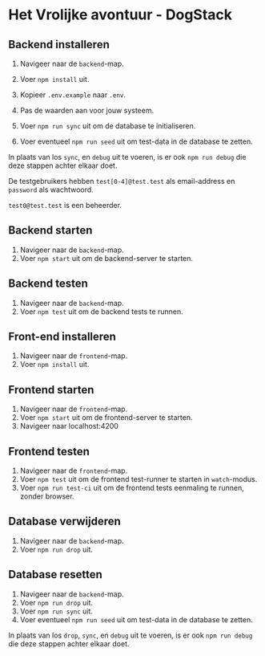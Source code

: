 # Het Vrolijke avontuur - DogStack

## Backend installeren

1. Navigeer naar de `backend`-map.
1. Voer `npm install` uit.

1. Kopieer `.env.example` naar `.env`.
1. Pas de waarden aan voor jouw systeem.

1. Voer `npm run sync` uit om de database te initialiseren.
1. Voer eventueel `npm run seed` uit om test-data in de database te zetten.

In plaats van los `sync`, en `debug` uit te voeren, is er ook `npm run debug` die deze stappen achter elkaar doet.

De testgebruikers hebben `test[0-4]@test.test` als email-address en `password` als wachtwoord.

`test0@test.test` is een beheerder.

## Backend starten

1. Navigeer naar de `backend`-map.
1. Voer `npm start` uit om de backend-server te starten.

## Backend testen

1. Navigeer naar de `backend`-map.
1. Voer `npm test` uit om de backend tests te runnen.

## Front-end installeren

1. Navigeer naar de `frontend`-map.
1. Voer `npm install` uit.

## Frontend starten

1. Navigeer naar de `frontend`-map.
1. Voer `npm start` uit om de frontend-server te starten.
1. Navigeer naar localhost:4200

## Frontend testen

1. Navigeer naar de `frontend`-map.
1. Voer `npm test` uit om de frontend test-runner te starten in `watch`-modus.
1. Voer `npm run test-ci` uit om de frontend tests eenmaling te runnen, zonder browser.

## Database verwijderen

1. Navigeer naar de `backend`-map.
1. Voer `npm run drop` uit.

## Database resetten

1. Navigeer naar de `backend`-map.
1. Voer `npm run drop` uit.
1. Voer `npm run sync` uit.
1. Voer eventueel `npm run seed` uit om test-data in de database te zetten.

In plaats van los `drop`, `sync`, en `debug` uit te voeren, is er ook `npm run debug` die deze stappen achter elkaar doet.
